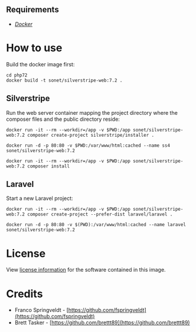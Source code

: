 

## Requirements

- [*Docker*](https://docs.docker.com/)

# How to use
Build the docker image first:
```
cd php72
docker build -t sonet/silverstripe-web:7.2 .
```

## Silverstripe
Run the web server container mapping the project directory where the composer files and the
 public directory reside:
```
docker run -it --rm --workdir=/app -v $PWD:/app sonet/silverstripe-web:7.2 composer create-project silverstripe/installer .
```
```
docker run -d -p 80:80 -v $PWD:/var/www/html:cached --name ss4 sonet/silverstripe-web:7.2
```
```
docker run -it --rm --workdir=/app -v $PWD:/app sonet/silverstripe-web:7.2 composer install
```

## Laravel
Start a new Laravel project:
```
docker run -it --rm --workdir=/app -v $PWD:/app sonet/silverstripe-web:7.2 composer create-project --prefer-dist laravel/laravel .
```
```
docker run -d -p 80:80 -v $(PWD):/var/www/html:cached --name laravel sonet/silverstripe-web:7.2
```

# License

View [license information](http://php.net/license/) for the software contained in this image.

# Credits

 - Franco Springveldt - [https://github.com/fspringveldt](https://github.com/fspringveldt)
 - Brett Tasker - [https://github.com/brettt89](https://github.com/brettt89)
